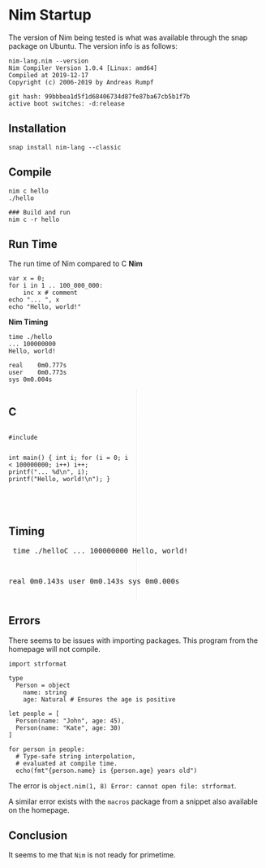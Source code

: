 # Nim Startup

The version of Nim being tested is what was available through the snap package on Ubuntu. The version info is as follows:
```
nim-lang.nim --version
Nim Compiler Version 1.0.4 [Linux: amd64]
Compiled at 2019-12-17
Copyright (c) 2006-2019 by Andreas Rumpf

git hash: 99bbbea1d5f1d68406734d87fe87ba67cb5b1f7b
active boot switches: -d:release

```
## Installation
```
snap install nim-lang --classic
```
## Compile
```
nim c hello
./hello

### Build and run
nim c -r hello
```


## Run Time
The run time of Nim compared to C
**Nim**
```
var x = 0;
for i in 1 .. 100_000_000:
    inc x # comment
echo "... ", x
echo "Hello, world!"
```
**Nim Timing**
```
time ./hello 
... 100000000
Hello, world!

real	0m0.777s
user	0m0.773s
sys	0m0.004s

```
<div style="-webkit-column-count: 2; -moz-column-count: 2; column-count: 2; -webkit-column-rule: 1px dotted #e0e0e0; -moz-column-rule: 1px dotted #e0e0e0; column-rule: 1px dotted #e0e0e0;">
    <div style="display: inline-block;">
        <h2>C</h2>
        <pre><code class="language-c">
#include <stdio.h>

int main() {
  int i;
  for (i = 0; i < 100000000; i++)
    i++;
  printf("... %d\n", i);
  printf("Hello, world!\n");
}

</code></pre>
    </div>
    <div style="display: inline-block;">
        <h2>Timing</h2>
        <pre>
time ./helloC
... 100000000
Hello, world!

real	0m0.143s
user	0m0.143s
sys	0m0.000s
	</pre>
    </div>
</div>

## Errors

There seems to be issues with importing packages. This program from the homepage will not compile.
```
import strformat 

type
  Person = object
    name: string
    age: Natural # Ensures the age is positive

let people = [
  Person(name: "John", age: 45),
  Person(name: "Kate", age: 30)
]

for person in people:
  # Type-safe string interpolation,
  # evaluated at compile time.
  echo(fmt"{person.name} is {person.age} years old")
```
The error is `object.nim(1, 8) Error: cannot open file: strformat`. 

A similar error exists with the `macros` package from a snippet also available on the homepage.

## Conclusion
It seems to me that `Nim` is not ready for primetime.
